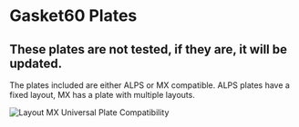 # Gasket60 Plates
## These plates are not tested, if they are, it will be updated.

The plates included are either ALPS or MX compatible.
ALPS plates have a fixed layout, MX has a plate with multiple layouts.


![Layout](https://i.imgur.com/rvbts0P.png)
MX Universal Plate Compatibility
